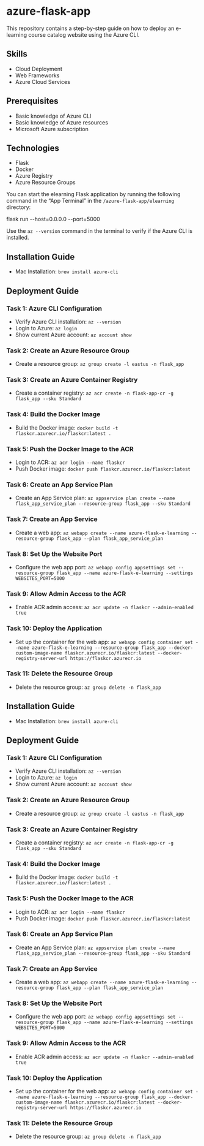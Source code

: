 # azure-flask-app
This repository contains a step-by-step guide on how to deploy an e-learning course catalog website using the Azure CLI.

## Skills

- Cloud Deployment
- Web Frameworks
- Azure Cloud Services

## Prerequisites

- Basic knowledge of Azure CLI
- Basic knowledge of Azure resources
- Microsoft Azure subscription

## Technologies

- Flask
- Docker
- Azure Registry
- Azure Resource Groups

You can start the elearning Flask application by running the following command in the “App Terminal” in the `/azure-flask-app/elearning` directory:

flask run --host=0.0.0.0 --port=5000

Use the `az --version` command in the terminal to verify if the Azure CLI is installed.

## Installation Guide
- Mac Installation: `brew install azure-cli`

## Deployment Guide

### Task 1: Azure CLI Configuration
- Verify Azure CLI installation: `az --version`
- Login to Azure: `az login`
- Show current Azure account: `az account show`

### Task 2: Create an Azure Resource Group
- Create a resource group: `az group create -l eastus -n flask_app`

### Task 3: Create an Azure Container Registry
- Create a container registry: `az acr create -n flask-app-cr -g flask_app --sku Standard`

### Task 4: Build the Docker Image
- Build the Docker image: `docker build -t flaskcr.azurecr.io/flaskcr:latest .`

### Task 5: Push the Docker Image to the ACR
- Login to ACR: `az acr login --name flaskcr`
- Push Docker image: `docker push flaskcr.azurecr.io/flaskcr:latest`

### Task 6: Create an App Service Plan
- Create an App Service plan: `az appservice plan create --name flask_app_service_plan --resource-group flask_app --sku Standard`

### Task 7: Create an App Service
- Create a web app: `az webapp create --name azure-flask-e-learning --resource-group flask_app --plan flask_app_service_plan`

### Task 8: Set Up the Website Port
- Configure the web app port: `az webapp config appsettings set --resource-group flask_app --name azure-flask-e-learning --settings WEBSITES_PORT=5000`

### Task 9: Allow Admin Access to the ACR
- Enable ACR admin access: `az acr update -n flaskcr --admin-enabled true`

### Task 10: Deploy the Application
- Set up the container for the web app: `az webapp config container set --name azure-flask-e-learning --resource-group flask_app --docker-custom-image-name flaskcr.azurecr.io/flaskcr:latest --docker-registry-server-url https://flaskcr.azurecr.io`

### Task 11: Delete the Resource Group
- Delete the resource group: `az group delete -n flask_app`

## Installation Guide
- Mac Installation: `brew install azure-cli`

## Deployment Guide

### Task 1: Azure CLI Configuration
- Verify Azure CLI installation: `az --version`
- Login to Azure: `az login`
- Show current Azure account: `az account show`

### Task 2: Create an Azure Resource Group
- Create a resource group: `az group create -l eastus -n flask_app`

### Task 3: Create an Azure Container Registry
- Create a container registry: `az acr create -n flask-app-cr -g flask_app --sku Standard`

### Task 4: Build the Docker Image
- Build the Docker image: `docker build -t flaskcr.azurecr.io/flaskcr:latest .`

### Task 5: Push the Docker Image to the ACR
- Login to ACR: `az acr login --name flaskcr`
- Push Docker image: `docker push flaskcr.azurecr.io/flaskcr:latest`

### Task 6: Create an App Service Plan
- Create an App Service plan: `az appservice plan create --name flask_app_service_plan --resource-group flask_app --sku Standard`

### Task 7: Create an App Service
- Create a web app: `az webapp create --name azure-flask-e-learning --resource-group flask_app --plan flask_app_service_plan`

### Task 8: Set Up the Website Port
- Configure the web app port: `az webapp config appsettings set --resource-group flask_app --name azure-flask-e-learning --settings WEBSITES_PORT=5000`

### Task 9: Allow Admin Access to the ACR
- Enable ACR admin access: `az acr update -n flaskcr --admin-enabled true`

### Task 10: Deploy the Application
- Set up the container for the web app: `az webapp config container set --name azure-flask-e-learning --resource-group flask_app --docker-custom-image-name flaskcr.azurecr.io/flaskcr:latest --docker-registry-server-url https://flaskcr.azurecr.io`

### Task 11: Delete the Resource Group
- Delete the resource group: `az group delete -n flask_app`
